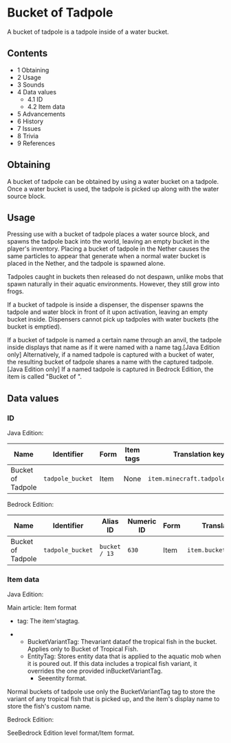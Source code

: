 # Bucket of Tadpole
A bucket of tadpole is a tadpole inside of a water bucket.

## Contents
- 1 Obtaining
- 2 Usage
- 3 Sounds
- 4 Data values
	- 4.1 ID
	- 4.2 Item data
- 5 Advancements
- 6 History
- 7 Issues
- 8 Trivia
- 9 References

## Obtaining
A bucket of tadpole can be obtained by using a water bucket on a tadpole. Once a water bucket is used, the tadpole is picked up along with the water source block.

## Usage
Pressing use with a bucket of tadpole places a water source block, and spawns the tadpole back into the world, leaving an empty bucket in the player's inventory. Placing a bucket of tadpole in the Nether causes the same particles to appear that generate when a normal water bucket is placed in the Nether, and the tadpole is spawned alone.

Tadpoles caught in buckets then released do not despawn, unlike mobs that spawn naturally in their aquatic environments. However, they still grow into frogs.

If a bucket of tadpole is inside a dispenser, the dispenser spawns the tadpole and water block in front of it upon activation, leaving an empty bucket inside. Dispensers cannot pick up tadpoles with water buckets (the bucket is emptied).

If a bucket of tadpole is named a certain name through an anvil, the tadpole inside displays that name as if it were named with a name tag.‌[Java Edition  only] Alternatively, if a named tadpole is captured with a bucket of water, the resulting bucket of tadpole shares a name with the captured tadpole.‌[Java Edition  only] If a named tadpole is captured in Bedrock Edition, the item is called "Bucket of <Name>".

## Data values
### ID
Java Edition:

| Name              | Identifier       | Form | Item tags | Translation key                 |
|-------------------|------------------|------|-----------|---------------------------------|
| Bucket of Tadpole | `tadpole_bucket` | Item | None      | `item.minecraft.tadpole_bucket` |

Bedrock Edition:

| Name              | Identifier       | Alias ID      | Numeric ID | Form | Translation key           |
|-------------------|------------------|---------------|------------|------|---------------------------|
| Bucket of Tadpole | `tadpole_bucket` | `bucket / 13` | `630`      | Item | `item.bucketTadpole.name` |

### Item data
Java Edition:

Main article: Item format
- tag: The item'stagtag.

- 
	- BucketVariantTag: Thevariant dataof the tropical fish in the bucket. Applies only to Bucket of Tropical Fish.
	- EntityTag: Stores entity data that is applied to the aquatic mob when it is poured out. If this data includes a tropical fish variant, it overrides the one provided inBucketVariantTag.
		- Seeentity format.

Normal buckets of tadpole use only the BucketVariantTag tag to store the variant of any tropical fish that is picked up, and the item's display name to store the fish's custom name.

Bedrock Edition:

SeeBedrock Edition level format/Item format.
